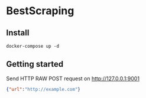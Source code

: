 # BestScraping

## Install

```docker-compose up -d```

## Getting started

Send HTTP RAW POST request on http://127.0.0.1:9001
```json
{"url":"http://example.com"}
```

